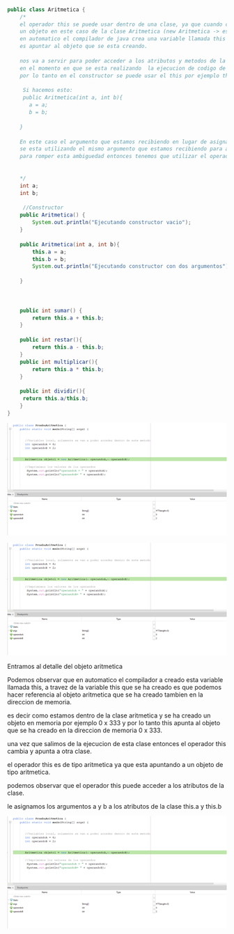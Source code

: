 `````` java


public class Aritmetica {
    /*
    el operador this se puede usar dentro de una clase, ya que cuando creamos
    un objeto en este caso de la clase Aritmetica (new Aritmetica -> esta en la clase PruebaAritmetica),
    en automatico el compilador de java crea una variable llamada this y lo que hace
    es apuntar al objeto que se esta creando.
    
    nos va a servir para poder acceder a los atributos y metodos de la clase,
    en el momento en que se esta realizando  la ejecucion de codigo de nuestra clase
    por lo tanto en el constructor se puede usar el this por ejemplo this.a y this.b.
    
     Si hacemos esto: 
     public Aritmetica(int a, int b){
       a = a;
       b = b; 
   
    }
    
    En este caso el argumento que estamos recibiendo en lugar de asignar el valor hacia el atributo de nuestra clase
    se esta utilizando el mismo argumento que estamos recibiendo para asignar el valor a si mismo, esto provoca una ambiguedad.
    para romper esta ambiguedad entonces tenemos que utilizar el operador this
    
    
    */
    int a;
    int b;
    
     //Constructor
    public Aritmetica() {
        System.out.println("Ejecutando constructor vacio");
    }
    
    public Aritmetica(int a, int b){
        this.a = a;
        this.b = b;
        System.out.println("Ejecutando constructor con dos argumentos");
    
    }
    
    
    
    public int sumar() {
        return this.a + this.b;
    }
    
    public int restar(){
        return this.a - this.b;
    } 
    public int multiplicar(){
        return this.a * this.b;
    }
    
    public int dividir(){
     return this.a/this.b;
    }
}

``````

![this1](/imagenesjava/this1.png "this1")

![this2](/imagenesjava/this1.png "this2")



Entramos al detalle del objeto aritmetica

Podemos observar que en automatico el compilador a creado esta variable llamada this, a travez de la 
variable this que se ha creado es que podemos hacer referencia al objeto aritmetica que se ha creado tambien
en la direccion de memoria.

es decir como estamos dentro de la clase aritmetica y se ha creado un objeto en memoria por ejemplo 0 x 333 y por lo tanto this apunta al objeto que se ha creado en la direccion de memoria 0 x 333.

una vez que salimos de la ejecucion de esta clase entonces el operador this cambia y apunta a otra clase.

el operador this es de tipo aritmetica ya que esta apuntando a un objeto de tipo aritmetica.

podemos observar que el operador this puede acceder a los atributos de la clase.



le asignamos los argumentos a y b a los atributos de la clase this.a y this.b

![this3](/imagenesjava/this1.png "this3")
